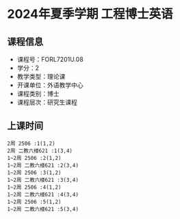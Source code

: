 # 2024年夏季学期 工程博士英语 






## 课程信息

- 课程号：FORL7201U.08
- 学分：2
- 教学类型：理论课
- 开课单位：外语教学中心
- 课程类别：博士
- 课程层次：研究生课程

## 上课时间

```
2周 2506 :1(1,2)
2周 二教六楼621 :1(3,4)
1~2周 2506 :2(1,2)
1~2周 二教六楼621 :2(3,4)
1~2周 2506 :3(1,2)
1~2周 二教六楼621 :3(3,4)
1~2周 2506 :4(1,2)
1~2周 二教六楼621 :4(3,4)
1~2周 2506 :5(1,2)
1~2周 二教六楼621 :5(3,4)
```

